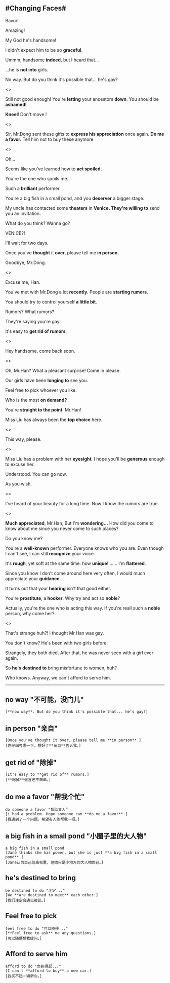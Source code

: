 #Changing Faces#
---

Bavor!

Amazing!

My God he's handsome!

I didn't expect him to be so **graceful**.

Ummm, handsome **indeed**, but I heard that...

...he is **not into** girls.

No way. But do you think it's possible that... he's gay?

<>

Still not good enough! You're **letting** your ancestors **down**. You should be **ashamed**!

**Kneel**! Don't move !

<>

Sir, Mr.Dong sent these gifts to **express his appreciation** once again.
**Do me a favor.** Tell him not to buy these anymore.

<>

Oh...

Seems like you've learned how to **act spoiled.**

You're the one who spoils me.

Such a **brilliant** performer.

You're a big fish in a small pond, and you **deserver** a bigger stage.

My uncle has contacted some **theaters** in **Venice. They're willing to** send you an invitation.

What do you think? Wanna go?

VENICE?!

I'll wait for two days.

Once you've **thought** it **over**, please tell me **in person.**

Goodbye, Mr.Dong.

<>

Excuse me, Han.

You've met with Mr.Dong a lot **recently**. People are **starting rumors**.

You should try to control yourself **a little bit**.

Rumors? What rumors?

They're saying you're gay.

It's easy to **get rid of rumors**.

<>

Hey handsome, come back soon.

<>

Oh, Mr.Han? What a pleasant surprise! Come in please.

Our girls have been **longing to** see you.

Feel free to pick whoever you like.

Who is the most **on demand?**

You're **straight to the point**. Mr.Han!

Miss Liu has always been the **top choice** here.

<>

This way, please.

<>

Miss Liu has a problem with her **eyesight**. I hope you'll be **generous** enough to excuse her.

Understood. You can go now.

As you wish.

<>

I've heard of your beauty for a long time. Now I know the rumors are true.

<>

**Much appreciated**, Mr.Han, But I'm **wondering...** How did you come to know about me since you never come to such places?

Do you know me?

You're a **well-known** performer. Everyone knows who you are. Even though I can't see, I can still **recognize** your voice.

It's **rough**, yet soft at the same time. how **unique**! ...... I'm **flattered**.

Since you know I don't come around here very often, I would much appreciate your **guidance**.

It turns out that your **hearing** isn't that good either.

You're **prostitute**, a **hooker**. Why try and act so **noble**?

Actually, you're the one who is acting this way. If you're reall such a **noble** person, why come her?

<>

That's strange huh?! I thought Mr.Han was gay.

You don't know? He's been with two girls before.

Strangely, they both died. After that, he was never seen with a girl ever again.

So **he's destined to** bring misfortune to women, huh?

Who knows. Anyway, we can't afford to serve him.

---
## no way "不可能，没门儿"
	[**now way**. But do you think it's possible that... he's gay?]
## in person "亲自"
	[Once you've thought it over, please tell me **in person**.]
	[你仔细考虑一下，想好了**亲自**告诉我。]
## get rid of "除掉"
	[It's easy to **get rid of** rumors.]
	[**除掉**谣言还不简单。]
## do me a favor "帮我个忙"
	do someone a favor “帮助某人”
	[i had a problem. Hope someone can **do me a favor**.]
	[我遇到了一个问题。希望有人能帮我一把。]
## a big fish in a small pond "小圈子里的大人物"
	a big fish in a small pond
	[Jane thinks she has power, but she is just **a big fish in a small pond**.]
	[Jane认为自己位高权重，但她只是小地方的大人物而已。]
## he's destined to bring
	be destined to do "注定..."
	[We **are destined to meet** each other.]
	[我们注定会遇见彼此。]
## Feel free to pick
	feel free to do "可以随便..."
	[**Feel free to ask** me any questions.]
	[可以随便想我提问。]
## Afford to serve him
	afford to do "负担得起..."
	[I can't **afford to buy** a new car.]
	[我买不起一辆新车。]
